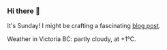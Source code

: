 ### Hi there :wave:

It's Sunday! I might be crafting a fascinating [blog post](https://benjaminwuethrich.dev).

Weather in Victoria BC: partly cloudy, at +1°C.
